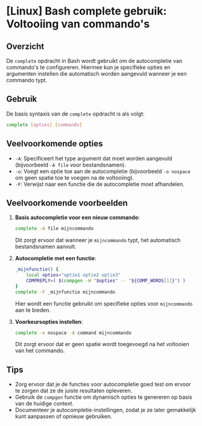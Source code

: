 # [Linux] Bash complete gebruik: Voltooiing van commando's

## Overzicht
De `complete` opdracht in Bash wordt gebruikt om de autocompletie van commando's te configureren. Hiermee kun je specifieke opties en argumenten instellen die automatisch worden aangevuld wanneer je een commando typt.

## Gebruik
De basis syntaxis van de `complete` opdracht is als volgt:

```bash
complete [opties] [commando]
```

## Veelvoorkomende opties
- `-A`: Specificeert het type argument dat moet worden aangevuld (bijvoorbeeld `-A file` voor bestandsnamen).
- `-o`: Voegt een optie toe aan de autocompletie (bijvoorbeeld `-o nospace` om geen spatie toe te voegen na de voltooiing).
- `-F`: Verwijst naar een functie die de autocompletie moet afhandelen.

## Veelvoorkomende voorbeelden

1. **Basis autocompletie voor een nieuw commando**:
   ```bash
   complete -A file mijncommando
   ```
   Dit zorgt ervoor dat wanneer je `mijncommando` typt, het automatisch bestandsnamen aanvult.

2. **Autocompletie met een functie**:
   ```bash
   _mijnfunctie() {
       local opties="optie1 optie2 optie3"
       COMPREPLY=( $(compgen -W "$opties" -- "${COMP_WORDS[1]}") )
   }
   complete -F _mijnfunctie mijncommando
   ```
   Hier wordt een functie gebruikt om specifieke opties voor `mijncommando` aan te bieden.

3. **Voorkeursopties instellen**:
   ```bash
   complete -o nospace -A command mijncommando
   ```
   Dit zorgt ervoor dat er geen spatie wordt toegevoegd na het voltooien van het commando.

## Tips
- Zorg ervoor dat je de functies voor autocompletie goed test om ervoor te zorgen dat ze de juiste resultaten opleveren.
- Gebruik de `compgen` functie om dynamisch opties te genereren op basis van de huidige context.
- Documenteer je autocompletie-instellingen, zodat je ze later gemakkelijk kunt aanpassen of opnieuw gebruiken.